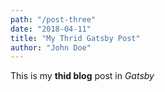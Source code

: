 ```yaml
---
path: "/post-three"
date: "2018-04-11"
title: "My Thrid Gatsby Post"
author: "John Doe"
---
```


This is my **thid blog** post in *Gatsby*